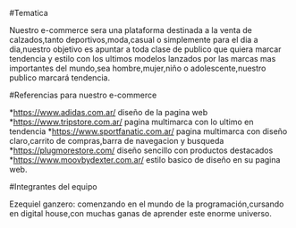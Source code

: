 #Tematica

Nuestro e-commerce sera una plataforma destinada a la venta de calzados,tanto deportivos,moda,casual o simplemente para el dia a dia,nuestro objetivo es apuntar a toda clase de publico que quiera marcar tendencia y estilo con los ultimos modelos lanzados por las marcas mas importantes del mundo,sea hombre,mujer,niño o adolescente,nuestro publico marcará tendencia.


#Referencias para nuestro e-commerce

*https://www.adidas.com.ar/ diseño de la pagina web
*https://www.tripstore.com.ar/ pagina multimarca con lo ultimo en tendencia
*https://www.sportfanatic.com.ar/ pagina multimarca con diseño claro,carrito de compras,barra de navegacion y busqueda
*https://plugmorestore.com/ diseño sencillo con productos destacados
*https://www.moovbydexter.com.ar/ estilo basico de diseño en su pagina web.


#Integrantes del equipo

Ezequiel ganzero:
comenzando en el mundo de la programación,cursando en digital house,con muchas ganas de aprender este enorme universo.